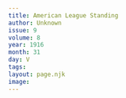 ```yaml
---
title: American League Standing
author: Unknown
issue: 9
volume: 8
year: 1916
month: 31
day: V
tags:
layout: page.njk
image:
---
```

